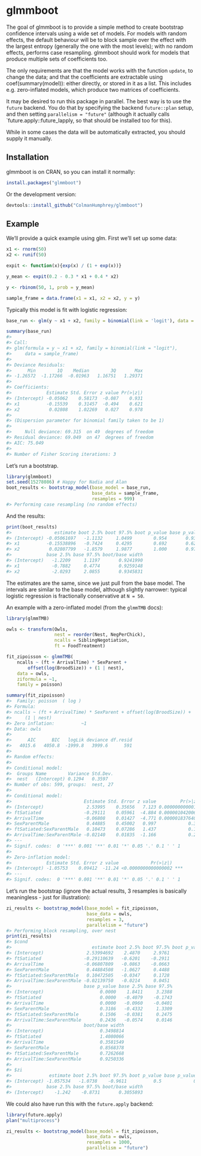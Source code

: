 
<!-- README.md is generated from README.Rmd. Please edit that file -->

# glmmboot

The goal of glmmboot is to provide a simple method to create bootstrap
confidence intervals using a wide set of models. For models with random
effects, the default behaviour will be to block sample over the effect
with the largest entropy (generally the one with the most levels); with
no random effects, performs case resampling. glmmboot should work for
models that produce multiple sets of coefficients too.

The only requirements are that the model works with the function
`update`, to change the data; and that the coefficients are extractable
using coef(summary(model)): either directly, or stored in it as a list.
This includes e.g. zero-inflated models, which produce two matrices of
coefficients.

It may be desired to run this package in parallel. The best way is to
use the `future` backend. You do that by specifying the backend
`future::plan` setup, and then setting `parallelism = "future"`
(although it actually calls \`future.apply::future\_lapply, so that
should be installed too for this).

While in some cases the data will be automatically extracted, you should
supply it manually.

## Installation

glmmboot is on CRAN, so you can install it normally:

``` r
install.packages("glmmboot")
```

Or the development version:

``` r
devtools::install_github("ColmanHumphrey/glmmboot")
```

## Example

We’ll provide a quick example using glm. First we’ll set up some data:

``` r
x1 <- rnorm(50)
x2 <- runif(50)

expit <- function(x){exp(x) / (1 + exp(x))}

y_mean <- expit(0.2 - 0.3 * x1 + 0.4 * x2)

y <- rbinom(50, 1, prob = y_mean)

sample_frame = data.frame(x1 = x1, x2 = x2, y = y)
```

Typically this model is fit with logistic
regression:

``` r
base_run <- glm(y ~ x1 + x2, family = binomial(link = 'logit'), data = sample_frame)

summary(base_run)
#> 
#> Call:
#> glm(formula = y ~ x1 + x2, family = binomial(link = "logit"), 
#>     data = sample_frame)
#> 
#> Deviance Residuals: 
#>      Min        1Q    Median        3Q       Max  
#> -1.26572  -1.17266  -0.01963   1.16751   1.29371  
#> 
#> Coefficients:
#>             Estimate Std. Error z value Pr(>|z|)
#> (Intercept) -0.05062    0.58173  -0.087    0.931
#> x1          -0.15539    0.31457  -0.494    0.621
#> x2           0.02808    1.02269   0.027    0.978
#> 
#> (Dispersion parameter for binomial family taken to be 1)
#> 
#>     Null deviance: 69.315  on 49  degrees of freedom
#> Residual deviance: 69.049  on 47  degrees of freedom
#> AIC: 75.049
#> 
#> Number of Fisher Scoring iterations: 3
```

Let’s run a bootstrap.

``` r
library(glmmboot)
set.seed(15278086) # Happy for Nadia and Alan
boot_results <- bootstrap_model(base_model = base_run, 
                                base_data = sample_frame,
                                resamples = 999)
#> Performing case resampling (no random effects)
```

And the results:

``` r
print(boot_results)
#>                estimate boot 2.5% boot 97.5% boot p_value base p_value
#> (Intercept) -0.05061697   -1.1132     1.0499        0.954       0.9310
#> x1          -0.15538896   -0.7424     0.4295        0.692       0.6236
#> x2           0.02807799   -1.8579     1.9877        1.000       0.9782
#>             base 2.5% base 97.5% boot/base width
#> (Intercept)   -1.2209     1.1197       0.9241990
#> x1            -0.7882     0.4774       0.9259148
#> x2            -2.0293     2.0855       0.9345831
```

The estimates are the same, since we just pull from the base model. The
intervals are similar to the base model, although slightly narrower:
typical logistic regression is fractionally conservative at `N = 50`.

An example with a zero-inflated model (from the `glmmTMB` docs):

``` r
library(glmmTMB)

owls <- transform(Owls,
                  nest = reorder(Nest, NegPerChick),
                  ncalls = SiblingNegotiation,
                  ft = FoodTreatment)

fit_zipoisson <- glmmTMB(
    ncalls ~ (ft + ArrivalTime) * SexParent +
        offset(log(BroodSize)) + (1 | nest),
    data = owls,
    ziformula = ~1,
    family = poisson)

summary(fit_zipoisson)
#>  Family: poisson  ( log )
#> Formula:          
#> ncalls ~ (ft + ArrivalTime) * SexParent + offset(log(BroodSize)) +  
#>     (1 | nest)
#> Zero inflation:          ~1
#> Data: owls
#> 
#>      AIC      BIC   logLik deviance df.resid 
#>   4015.6   4050.8  -1999.8   3999.6      591 
#> 
#> Random effects:
#> 
#> Conditional model:
#>  Groups Name        Variance Std.Dev.
#>  nest   (Intercept) 0.1294   0.3597  
#> Number of obs: 599, groups:  nest, 27
#> 
#> Conditional model:
#>                           Estimate Std. Error z value         Pr(>|z|)    
#> (Intercept)                2.53995    0.35656   7.123 0.00000000000105 ***
#> ftSatiated                -0.29111    0.05961  -4.884 0.00000104200662 ***
#> ArrivalTime               -0.06808    0.01427  -4.771 0.00000183764044 ***
#> SexParentMale              0.44885    0.45002   0.997            0.319    
#> ftSatiated:SexParentMale   0.10473    0.07286   1.437            0.151    
#> ArrivalTime:SexParentMale -0.02140    0.01835  -1.166            0.244    
#> ---
#> Signif. codes:  0 '***' 0.001 '**' 0.01 '*' 0.05 '.' 0.1 ' ' 1
#> 
#> Zero-inflation model:
#>             Estimate Std. Error z value            Pr(>|z|)    
#> (Intercept) -1.05753    0.09412  -11.24 <0.0000000000000002 ***
#> ---
#> Signif. codes:  0 '***' 0.001 '**' 0.01 '*' 0.05 '.' 0.1 ' ' 1
```

Let’s run the bootstrap (ignore the actual results, 3 resamples is
basically meaningless - just for illustration):

``` r
zi_results <- bootstrap_model(base_model = fit_zipoisson,
                              base_data = owls,
                              resamples = 3,
                              parallelism = "future")
#> Performing block resampling, over nest
print(zi_results)
#> $cond
#>                              estimate boot 2.5% boot 97.5% boot p_value
#> (Intercept)                2.53994692    2.4870     2.9761          0.5
#> ftSatiated                -0.29110639   -0.6201    -0.2911          0.5
#> ArrivalTime               -0.06807809   -0.0863    -0.0663          0.5
#> SexParentMale              0.44884508   -1.0627     0.4488          1.0
#> ftSatiated:SexParentMale   0.10472505   -0.0347     0.1728          1.0
#> ArrivalTime:SexParentMale -0.02139750   -0.0214     0.0451          1.0
#>                           base p_value base 2.5% base 97.5%
#> (Intercept)                     0.0000    1.8411     3.2388
#> ftSatiated                      0.0000   -0.4079    -0.1743
#> ArrivalTime                     0.0000   -0.0960    -0.0401
#> SexParentMale                   0.3186   -0.4332     1.3309
#> ftSatiated:SexParentMale        0.1506   -0.0381     0.2475
#> ArrivalTime:SexParentMale       0.2436   -0.0574     0.0146
#>                           boot/base width
#> (Intercept)                     0.3498814
#> ftSatiated                      1.4080066
#> ArrivalTime                     0.3581549
#> SexParentMale                   0.8568378
#> ftSatiated:SexParentMale        0.7262668
#> ArrivalTime:SexParentMale       0.9250336
#> 
#> $zi
#>              estimate boot 2.5% boot 97.5% boot p_value base p_value
#> (Intercept) -1.057534   -1.0738    -0.9611          0.5            0
#>             base 2.5% base 97.5% boot/base width
#> (Intercept)    -1.242    -0.8731       0.3055893
```

We could also have run this with the `future.apply` backend:

``` r
library(future.apply)
plan("multiprocess")

zi_results <- bootstrap_model(base_model = fit_zipoisson,
                              base_data = owls,
                              resamples = 1000,
                              parallelism = "future")
```
